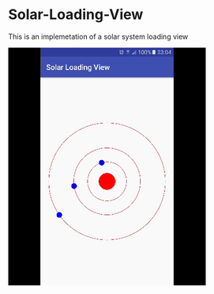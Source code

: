 # Solar-Loading-View

This is an implemetation of a solar system loading view

![Fetch Result](https://github.com/filippella/Solar-Loading-View/blob/master/demo.gif)
